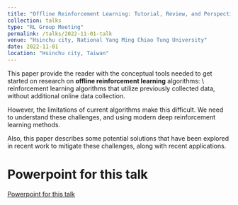 ```yaml
---
title: "Offline Reinforcement Learning: Tutorial, Review, and Perspectives on Open Problems"
collection: talks
type: "RL Group Meeting"
permalink: /talks/2022-11-01-talk
venue: "Hsinchu city, National Yang Ming Chiao Tung University"
date: 2022-11-01
location: "Hsinchu city, Taiwan"
---
```

This paper provide the reader with the conceptual tools needed to get started on research on **offline reinforcement learning** algorithms: \\
reinforcement learning algorithms that utilize previously collected data, without additional online data collection.

However, the limitations of current algorithms make this difficult.
We need to understand these challenges, and using modern deep reinforcement learning methods.

Also, this paper describes some potential solutions that have been explored in recent
work to mitigate these challenges, along with recent applications.

Powerpoint for this talk
======
[Powerpoint for this talk](https://drive.google.com/file/d/1eV5Xnk_8eCFtB12H_Kig_9PlQLt5Qkkz/view?usp=share_link)

